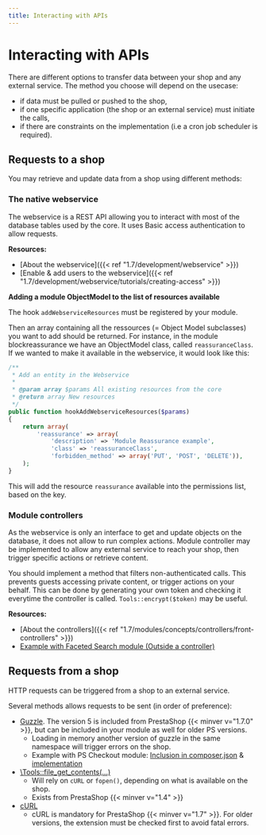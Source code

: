```yaml
---
title: Interacting with APIs
---
```


# Interacting with APIs

There are different options to transfer data between your shop and any external service.
The method you choose will depend on the usecase:

* if data must be pulled or pushed to the shop,
* if one specific application (the shop or an external service) must initiate the calls,
* if there are constraints on the implementation (i.e a cron job scheduler is required).

## Requests to a shop

You may retrieve and update data from a shop using different methods:

### The native webservice

The webservice is a REST API allowing you to interact with most of the database tables used by the core.
It uses Basic access authentication to allow requests.

**Resources:**

* [About the webservice]({{< ref "1.7/development/webservice" >}})
* [Enable & add users to the webservice]({{< ref "1.7/development/webservice/tutorials/creating-access" >}})

**Adding a module ObjectModel to the list of resources available**

The hook `addWebserviceResources` must be registered by your module.

Then an array containing all the ressources (= Object Model subclasses) you want to add should be returned.
For instance, in the module blockreassurance we have an ObjectModel class, called `reassuranceClass`. If we wanted to make it available in the webservice, it would look like this:

```php
/**
 * Add an entity in the Webservice
 *
 * @param array $params All existing resources from the core
 * @return array New resources
 */
public function hookAddWebserviceResources($params)
{
    return array(
        'reassurance' => array(
            'description' => 'Module Reassurance example',
            'class' => 'reassuranceClass',
            'forbidden_method' => array('PUT', 'POST', 'DELETE')),
    );
}
```

This will add the resource `reassurance` available into the permissions list, based on the key.

### Module controllers 

As the webservice is only an interface to get and update objects on the database, it does not allow to run complex actions.
Module controller may be implemented to allow any external service to reach your shop, then trigger specific actions or retrieve content.

You should implement a method that filters non-authenticated calls. This prevents guests accessing private content, or trigger actions on your behalf.
This can be done by generating your own token and checking it everytime the controller is called. `Tools::encrypt($token)` may be useful.

**Resources:**

* [About the controllers]({{< ref "1.7/modules/concepts/controllers/front-controllers" >}})
* [Example with Faceted Search module (Outside a controller)](https://github.com/PrestaShop/ps_facetedsearch/blob/6f7b97e77b0fca30c0acf74316996cfc82a263a9/ps_facetedsearch-clear-cache.php#L6-L8)


## Requests from a shop

HTTP requests can be triggered from a shop to an external service.

Several methods allows requests to be sent (in order of preference):

* [Guzzle](https://github.com/guzzle/guzzle). The version 5 is included from PrestaShop {{< minver v="1.7.0" >}}, but can be included in your module as well for older PS versions.
  * Loading in memory another version of guzzle in the same namespace will trigger errors on the shop.
  * Example with PS Checkout module: [Inclusion in composer.json](https://github.com/PrestaShopCorp/ps_checkout/blob/578135d8bef2d99b8056ebc0bd709e9a87d661e6/composer.json#L28) & [implementation](https://github.com/PrestaShopCorp/ps_checkout/blob/ef48da09735e6e64b42364a703b5a74d41cd24d9/classes/Api/Payment/Dispute.php)
* [\Tools::file_get_contents(...)](https://github.com/PrestaShop/PrestaShop/blob/a07a569b45ab6afc777f25aba505997004e5f70a/classes/Tools.php#L2212-L2223)
  * Will rely on `cURL` or `fopen()`, depending on what is available on the shop.
  * Exists from PrestaShop {{< minver v="1.4" >}}
* [cURL](https://www.php.net/manual/en/book.curl.php)
  * cURL is mandatory for PrestaShop {{< minver v="1.7" >}}. For older versions, the extension must be checked first to avoid fatal errors.
